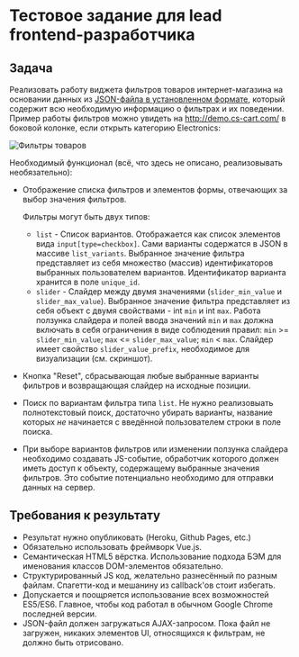 # Тестовое задание для lead frontend-разработчика


## Задача

Реализовать работу виджета фильтров товаров интернет-магазина на основании данных из [JSON-файла в установленном формате](./files/002-json-example.json), который содержит всю необходимую информацию о фильтрах и их поведении.
Пример работы фильтров можно увидеть на http://demo.cs-cart.com/ в боковой колонке, если открыть категорию Electronics:

![Фильтры товаров](http://i.imgur.com/TYlvuAB.png)


Необходимый функционал (всё, что здесь не описано, реализовывать необязательно):
* Отображение списка фильтров и элементов формы, отвечающих за выбор значения фильтров.

    Фильтры могут быть двух типов:
    * `list` - Список вариантов. Отображается как список элементов вида `input[type=checkbox]`. Сами варианты содержатся в JSON в массиве `list_variants`. Выбранное значение фильтра представляет из себя множество (массив) идентификаторов выбранных пользователем вариантов. Идентификатор варианта хранится в поле `unique_id`.  
    * `slider` - Слайдер между двумя значениями (`slider_min_value` и `slider_max_value`). Выбранное значение фильтра представляет из себя объект с двумя свойствами - int `min` и int `max`. Работа ползунка слайдера и полей ввода значений `min` и `max` должна включать в себя ограничения в виде соблюдения правил: `min` >= `slider_min_value`; `max` <= `slider_max_value`; `min` < `max`. Слайдер имеет свойство `slider_value_prefix`, необходимое для визуализации (см. скриншот).
* Кнопка "Reset", сбрасывающая любые выбранные варианты фильтров и возвращающая слайдер на исходные позиции.
* Поиск по вариантам фильтра типа `list`. Не нужно реализовыать полнотекстовый поиск, достаточно убирать варианты, название которых *не* начинается с введённой пользователем строки в поле поиска.  
* При выборе вариантов фильтров или изменении ползунка слайдера необходимо создавать JS-событие, обработчик которого должен иметь доступ к объекту, содержащему выбранные значения фильтров. Это событие потенциально необходимо для отправки данных на сервер. 

## Требования к результату

* Результат нужно опубликовать (Heroku, Github Pages, etc.)
* Обязательно использовать фреймворк Vue.js.
* Семантическая HTML5 вёрстка. Использование подхода БЭМ для именования классов DOM-элементов обязательно.
* Структурированный JS код, желательно разнесённый по разным файлам. Спагетти-код и мешанину из callback'ов стоит избегать. 
* Допускается и поощряется использование всех возможностей ES5/ES6. Главное, чтобы код работал в обычном Google Chrome последней версии.
* JSON-файл должен загружаться AJAX-запросом. Пока файл не загружен, никаких элементов UI, относящихся к фильтрам, не должно быть отрисовано. 




